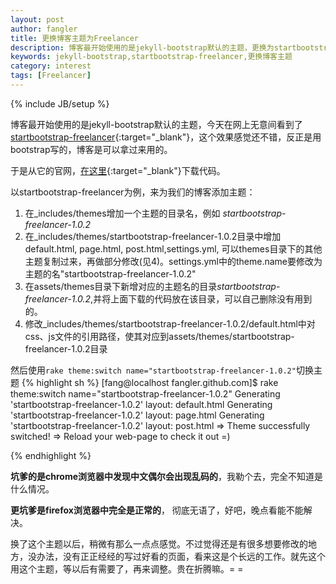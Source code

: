 ```yaml
---
layout: post
author: fangler
title: 更换博客主题为Freelancer
description: 博客最开始使用的是jekyll-bootstrap默认的主题，更换为startbootstrap-freelancer博客主题
keywords: jekyll-bootstrap,startbootstrap-freelancer,更换博客主题
category: interest
tags: [Freelancer]
---
```

{% include JB/setup %}

博客最开始使用的是jekyll-bootstrap默认的主题，今天在网上无意间看到了[startbootstrap-freelancer](http://ironsummitmedia.github.io/startbootstrap-freelancer/ "startbootstrap-freelancer"){:target="_blank"}，这个效果感觉还不错，反正是用bootstrap写的，博客是可以拿过来用的。

于是从它的官网，[在这里](http://startbootstrap.com/template-overviews/freelancer/ "freelancer"){:target="_blank"}下载代码。

以startbootstrap-freelancer为例，来为我们的博客添加主题：

1. 在_includes/themes增加一个主题的目录名，例如 *startbootstrap-freelancer-1.0.2*
2. 在_includes/themes/startbootstrap-freelancer-1.0.2目录中增加default.html, page.html, post.html,settings.yml, 可以themes目录下的其他主题复制过来，再做部分修改(见4)。settings.yml中的theme.name要修改为主题的名"startbootstrap-freelancer-1.0.2"
3. 在assets/themes目录下新增对应的主题名的目录*startbootstrap-freelancer-1.0.2*,并将上面下载的代码放在该目录，可以自己删除没有用到的。
4. 修改_includes/themes/startbootstrap-freelancer-1.0.2/default.html中对css、js文件的引用路径，使其对应到assets/themes/startbootstrap-freelancer-1.0.2目录

然后使用`rake theme:switch name="startbootstrap-freelancer-1.0.2"`切换主题
{% highlight sh %}
[fang@localhost fangler.github.com]$ rake theme:switch name="startbootstrap-freelancer-1.0.2"
Generating 'startbootstrap-freelancer-1.0.2' layout: default.html
Generating 'startbootstrap-freelancer-1.0.2' layout: page.html
Generating 'startbootstrap-freelancer-1.0.2' layout: post.html
=> Theme successfully switched!
=> Reload your web-page to check it out =)

{% endhighlight %}

**坑爹的是chrome浏览器中发现中文偶尔会出现乱码的**，我勒个去，完全不知道是什么情况。

**更坑爹是firefox浏览器中完全是正常的**， 彻底无语了，好吧，晚点看能不能解决。

换了这个主题以后，稍微有那么一点点感觉。不过觉得还是有很多想要修改的地方，没办法，没有正正经经的写过好看的页面，看来这是个长远的工作。就先这个用这个主题，等以后有需要了，再来调整。贵在折腾嘛。= =
